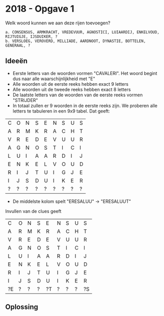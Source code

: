 # 2018 - Opgave 1

Welk woord kunnen we aan deze rijen toevoegen?

```
a. CONSENSUS, ARMKRACHT, VREDEVUUR, AGNOSTICI, LUIAARDIJ, ENKELVOUD, RIJTUIGJE, IJSDUIKER, ?
b. VERSLOEG, VEROVERD, MILLIADE, AARDNOOT, DYNASTIE, BOTTELEN, GENERAAL, ?
```

## Ideeën

- Eerste letters van de woorden vormen "CAVALERI". Het woord begint dus naar alle waarschijnlijkheid met "E"
- Alle woorden uit de eerste reeks hebben exact 9 letters
- Alle woorden uit de tweede reeks hebben exact 8 letters
- De laatste letters van de woorden van de eerste reeks vormen "STRIJDER"
- In totaal zullen er 9 woorden in de eerste reeks zijn. We proberen alle letters te tabuleren in een 9x9 tabel. Dat geeft:

|   |   |   |   |   |   |   |   |   |
|---|---|---|---|---|---|---|---|---|
| C | O | N | S | E | N | S | U | S |
| A | R | M | K | R | A | C | H | T |
| V | R | E | D | E | V | U | U | R |
| A | G | N | O | S | T | I | C | I |
| L | U | I | A | A | R | D | I | J |
| E | N | K | E | L | V | O | U | D |
| R | I | J | T | U | I | G | J | E |
| I | J | S | D | U | I | K | E | R |
| ? | ? | ? | ? | ? | ? | ? | ? | ? |

- De middelste kolom spelt "ERESALUU" -> "ERESALUUT"

Invullen van de clues geeft

|   |   |   |   |   |   |   |   |   |
|---|---|---|---|---|---|---|---|---|
| C | O | N | S | E | N | S | U | S |
| A | R | M | K | R | A | C | H | T |
| V | R | E | D | E | V | U | U | R |
| A | G | N | O | S | T | I | C | I |
| L | U | I | A | A | R | D | I | J |
| E | N | K | E | L | V | O | U | D |
| R | I | J | T | U | I | G | J | E |
| I | J | S | D | U | I | K | E | R |
| ?E | ? | ? | ? | ?T | ? | ? | ? | ?S |


## Oplossing
